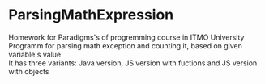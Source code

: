 # ParsingMathExpression
Homework for Paradigms's of progremming course in ITMO University <br />
Programm for parsing math exception and counting it, based on given variable's value <br />
It has three variants: Java version, JS version with fuctions and JS version with objects
